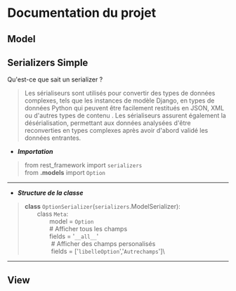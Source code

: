 # Documentation du projet

## Model


## Serializers Simple
Qu'est-ce que sait un serializer ?
>Les sérialiseurs sont utilisés pour convertir des types de données complexes, tels que les instances de modèle Django, en types de données Python
qui peuvent être facilement restitués en JSON, XML ou d'autres types de contenu . Les sérialiseurs assurent également la désérialisation, permettant aux données analysées d'être reconverties en types complexes après avoir d'abord validé les données entrantes.
* __*Importation*__
> from rest_framework import ``serializers``\
> from __.models__ import ``Option``
________
* __*Structure de la classe*__
> __class__ `OptionSerializer`(``serializers``.ModelSerializer):\
&emsp;&emsp;class `Meta`:\
> &emsp;&emsp;&emsp;&emsp;model = ``Option``\
> &emsp;&emsp;&emsp;&emsp;# Afficher tous les champs\
> &emsp;&emsp;&emsp;&emsp;fields = '``__all__``'\
> &emsp;&emsp;&emsp;&emsp; # Afficher des champs personalisés\
> &emsp;&emsp;&emsp;&emsp; fields = ['```libelleOption```','```Autrechamps```']\

___________

## View